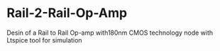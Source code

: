 # Rail-2-Rail-Op-Amp
Desin of a Rail to Rail Op-amp with180nm CMOS technology node with Ltspice tool for simulation
